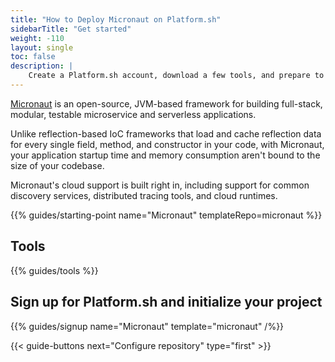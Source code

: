 ```yaml
---
title: "How to Deploy Micronaut on Platform.sh"
sidebarTitle: "Get started"
weight: -110
layout: single
toc: false
description: |
    Create a Platform.sh account, download a few tools, and prepare to deploy Micronaut.
---
```


[Micronaut](https://micronaut.io/) is an open-source, JVM-based framework for building full-stack, modular, testable microservice and serverless applications.

Unlike reflection-based IoC frameworks that load and cache reflection data for every single field, method, and constructor in your code, with Micronaut, your application startup time and memory consumption aren't bound to the size of your codebase.

Micronaut's cloud support is built right in, including support for common discovery services, distributed tracing tools, and cloud runtimes.

{{% guides/starting-point name="Micronaut" templateRepo=micronaut %}}

## Tools

{{% guides/tools %}}

## Sign up for Platform.sh and initialize your project

{{% guides/signup name="Micronaut" template="micronaut" /%}}

{{< guide-buttons next="Configure repository" type="first" >}}
